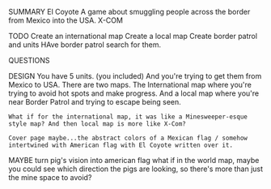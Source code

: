 SUMMARY
    El Coyote 
        A game about smuggling people across the border from Mexico into the USA. X-COM

TODO
    Create an international map
    Create a local map
    Create border patrol and units
    HAve border patrol search for them.


QUESTIONS

DESIGN
    You have 5 units. (you included) And you're trying to get them from Mexico to USA. There are two maps. The International map where you're trying to avoid hot spots and make progress. And a local map where you're near Border Patrol and trying to escape being seen.

    What if for the international map, it was like a Minesweeper-esque style map? And then local map is more like X-Com?

    Cover page maybe...the abstract colors of a Mexican flag / somehow intertwined with American flag with El Coyote written over it.

    
MAYBE
    turn pig's vision into american flag
    what if in the world map, maybe you could see which direction the pigs are looking, so there's more than just the mine space to avoid?